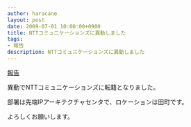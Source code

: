 ```yaml
---
author: haracane
layout: post
date: 2009-07-01 10:00:00+0900
title: NTTコミュニケーションズに異動しました
tags:
- 報告
description: NTTコミュニケーションズに異動しました
---
```

<!-- tag_links -->
[報告](/tags/information/)

<!-- content -->
異動でNTTコミュニケーションズに転籍となりました。

部署は先端IPアーキテクチャセンタで、ロケーションは田町です。

よろしくお願いします。
